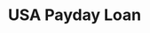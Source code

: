 ---
title: USA Payday Loan
slug: usa-payday-loan
updated-on: '2024-05-30T13:44:31.749Z'
created-on: '2024-05-30T13:41:46.671Z'
published-on: '2024-05-30T13:54:32.469Z'
f_city-state-2:
- cms/city/holland-il.md
- cms/city/waukegan-il.md
- cms/city/chicago-il.md
- cms/city/tinley-park-il.md
f_locations:
- cms/payday-loan/usa-payday-loan-28444.md
- cms/payday-loan/usa-payday-loan-28445.md
- cms/payday-loan/usa-payday-loan-28446.md
- cms/payday-loan/usa-payday-loan-28447.md
- cms/payday-loan/usa-payday-loan-28448.md
- cms/payday-loan/usa-payday-loan-28449.md
- cms/payday-loan/usa-payday-loan-28450.md
f_states:
- cms/state/illinois.md
layout: '[company].html'
tags: company
---